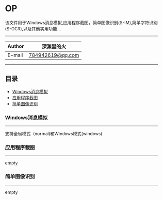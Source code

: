 OP
===========
该文件用于Windows消息模拟,应用程序截图，简单图像识别(S-IM),简单字符识别(S-OCR),以及其他实用功能...

***
|Author|深渊里的火|
|---|---
|E-mail|784942619@qq.com

***
## 目录
* [Windows消息模拟](#Windows消息模拟)
* [应用程序截图](#应用程序截图)
* [简单图像识别](#简单图像识别)


### Windows消息模拟
---
支持全局模式（normal)和Windows模式(windows)

### 应用程序截图
---
empty
### 简单图像识别
---
empty
